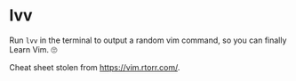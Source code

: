 # lvv

Run `lvv` in the terminal to output a random vim command, so you can finally Learn Vim. 🙄

Cheat sheet stolen from https://vim.rtorr.com/.
